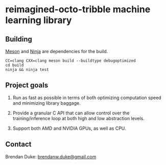 # reimagined-octo-tribble machine learning library


## Building

[Meson](https://github.com/mesonbuild/meson) and
[Ninja](https://github.com/ninja-build/ninja) are dependencies for the build.

```
CC=clang CXX=clang meson build --buildtype debugoptimized
cd build
ninja && ninja test
```


## Project goals

1. Run as fast as possible in terms of both optimizing computation speed and
   minimizing library baggage.

2. Provide a granular C API that can allow control over the training/inference
   loop at both high and low abstraction levels.

3. Support both AMD and NVIDIA GPUs, as well as CPU.


## Contact

Brendan Duke: brendanw.duke@gmail.com
